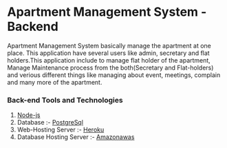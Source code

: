 Apartment Management System - Backend
=================================

Apartment Management System basically manage the apartment at one place. This application have several users like admin, secretary and flat holders.This application include to manage flat holder of the apartment, Manage Maintenance process from the both(Secretary and Flat-holders) and verious different things like managing about event, meetings, complain and many more of the apartment.

### Back-end Tools and Technologies

1) [Node-js](https://nodejs.org/en/)
2) Database :- [PostgreSql](https://www.postgresql.org/)
3) Web-Hosting Server :- [Heroku](https://dashboard.heroku.com/)
4) Database Hosting Server :- [Amazonawas](https://aws.amazon.com/)
